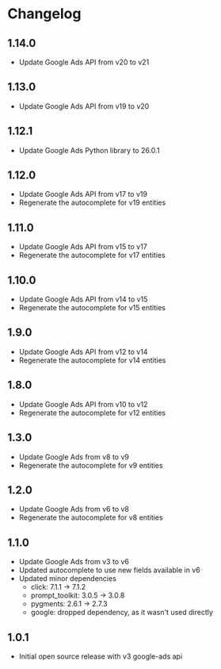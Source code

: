 # Changelog
## 1.14.0
- Update Google Ads API from v20 to v21

## 1.13.0
- Update Google Ads API from v19 to v20

## 1.12.1
- Update Google Ads Python library to 26.0.1

## 1.12.0
- Update Google Ads API from v17 to v19
- Regenerate the autocomplete for v19 entities

## 1.11.0
- Update Google Ads API from v15 to v17
- Regenerate the autocomplete for v17 entities

## 1.10.0
- Update Google Ads API from v14 to v15
- Regenerate the autocomplete for v15 entities

## 1.9.0
- Update Google Ads API from v12 to v14
- Regenerate the autocomplete for v14 entities

## 1.8.0
- Update Google Ads API from v10 to v12
- Regenerate the autocomplete for v12 entities

## 1.3.0
- Update Google Ads from v8 to v9
- Regenerate the autocomplete for v9 entities

## 1.2.0
- Update Google Ads from v6 to v8
- Regenerate the autocomplete for v8 entities

## 1.1.0
- Update Google Ads from v3 to v6
- Updated autocomplete to use new fields available in v6
- Updated minor dependencies
  - click: 7.1.1 -> 7.1.2
  - prompt\_toolkit: 3.0.5 -> 3.0.8
  - pygments: 2.6.1 -> 2.7.3
  - google: dropped dependency, as it wasn't used directly

## 1.0.1
- Initial open source release with v3 google-ads api
